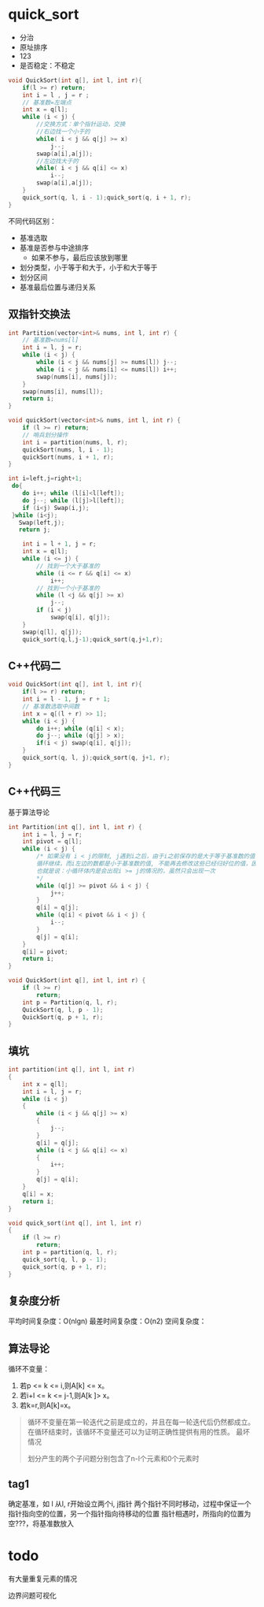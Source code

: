 # quick_sort

- 分治
- 原址排序
- 123
- 是否稳定：不稳定

````c++
void QuickSort(int q[], int l, int r){
    if(l >= r) return;
    int i = l , j = r ;
	// 基准数=左端点
    int x = q[l];
    while (i < j) {
        //交换方式：单个指针运动，交换
        //右边找一个小于的
        while( i < j && q[j] >= x)
            j--;
        swap(a[i],a[j]);
      	//左边找大于的
        while( i < j && q[i] <= x)
            i--;
        swap(a[i],a[j]);
    }
    quick_sort(q, l, i - 1);quick_sort(q, i + 1, r);
}
````

不同代码区别：

- 基准选取
- 基准是否参与中途排序
    - 如果不参与，最后应该放到哪里
- 划分类型，小于等于和大于，小于和大于等于
- 划分区间
- 基准最后位置与递归关系



## 双指针交换法



```c++
int Partition(vector<int>& nums, int l, int r) {
    // 基准数=nums[l]
    int i = l, j = r;
    while (i < j) {
        while (i < j && nums[j] >= nums[l]) j--;
        while (i < j && nums[i] <= nums[l]) i++;
        swap(nums[i], nums[j]);
    }
    swap(nums[i], nums[l]);
    return i;
}

void quickSort(vector<int>& nums, int l, int r) {
    if (l >= r) return;
    // 哨兵划分操作
    int i = partition(nums, l, r);
    quickSort(nums, l, i - 1);
    quickSort(nums, i + 1, r);
}
```

```c++
int i=left,j=right+1; 
 do{ 
    do i++; while (l[i]<l[left]); 
    do j--; while (l[j]>l[left]); 
    if (i<j) Swap(i,j); 
 }while (i<j); 
   Swap(left,j); 
   return j;
```

```c++
    int i = l + 1, j = r;
    int x = q[l];
    while (i <= j) {
        // 找到一个大于基准的
        while (i <= r && q[i] <= x)
            i++;
        // 找到一个小于基准的
        while (l <j && q[j] >= x)
            j--;
        if (i < j)
            swap(q[i], q[j]);
    }
    swap(q[l], q[j]);
    quick_sort(q,l,j-1);quick_sort(q,j+1,r);
```





## C++代码二

```c++
void QuickSort(int q[], int l, int r){
    if(l >= r) return;
    int i = l - 1, j = r + 1;
	// 基准数选取中间数
    int x = q[(l + r) >> 1];
    while (i < j) {
        do i++; while (q[i] < x);
        do j--; while (q[j] > x);
        if(i < j) swap(q[i], q[j]);
    }
    quick_sort(q, l, j);quick_sort(q, j+1, r);
}
```

## C++代码三

基于算法导论

```c++
int Partition(int q[], int l, int r) {
    int i = l, j = r;
    int pivot = q[l];
    while (i < j) {
        /* 如果没有 i < j的限制, j遇到i之后，由于i之前保存的是大于等于基准数的值，
        循环继续，而i左边的数都是小于基准数的值, 不能再去修改这些已经归好位的值，因此必须加上i < j
        也就是说：小循环体内是会出现i >= j的情况的，虽然只会出现一次
        */
        while (q[j] >= pivot && i < j) {
            j++;
        }
        q[i] = q[j];
        while (q[i] < pivot && i < j) {
            i--;
        }
        q[j] = q[i];
    }
    q[i] = pivot;
    return i;
}

void QuickSort(int q[], int l, int r) {
    if (l >= r)
        return;
    int p = Partition(q, l, r);
    QuickSort(q, l, p - 1);
    QuickSort(q, p + 1, r);
}
```

## 填坑

```c++
int partition(int q[], int l, int r)
{
    int x = q[l];
    int i = l, j = r;
    while (i < j)
    {
        while (i < j && q[j] >= x)
        {
            j--;
        }
        q[i] = q[j];
        while (i < j && q[i] <= x)
        {
            i++;
        }
        q[j] = q[i];
    }
    q[i] = x;
    return i;
}

void quick_sort(int q[], int l, int r)
{
    if (l >= r)
        return;
    int p = partition(q, l, r);
    quick_sort(q, l, p - 1);
    quick_sort(q, p + 1, r);
}
```





## 复杂度分析

平均时间复杂度：O(nlgn)
最差时间复杂度：O(n2)
空间复杂度：

## 算法导论

循环不变量：

1. 若p <= k <= i,则A[k] <= x。
2. 若i+l <= k <= j-1,则A[k ]> x。
3. 若k=r,则A[k]=x。

> 循环不变量在第一轮迭代之前是成立的，并且在每一轮迭代后仍然都成立。在循环结束时，该循环不变量还可以为证明正确性提供有用的性质。
> 最坏情况
>
> 划分产生的两个子问题分别包含了n-l个元素和0个元素时
>

## tag1

确定基准，如 l
从l, r开始设立两个i, j指针
两个指针不同时移动，过程中保证一个指针指向空的位置，另一个指针指向待移动的位置
指针相遇时，所指向的位置为空???，将基准数放入





# todo

有大量重复元素的情况

边界问题可视化